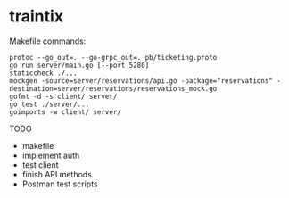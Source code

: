 # traintix

Makefile commands:

```shell
protoc --go_out=. --go-grpc_out=. pb/ticketing.proto
go run server/main.go [--port 5280]
staticcheck ./...
mockgen -source=server/reservations/api.go -package="reservations" -destination=server/reservations/reservations_mock.go
gofmt -d -s client/ server/
go test ./server/...
goimports -w client/ server/
```

TODO

* makefile
* implement auth
* test client
* finish API methods
* Postman test scripts
